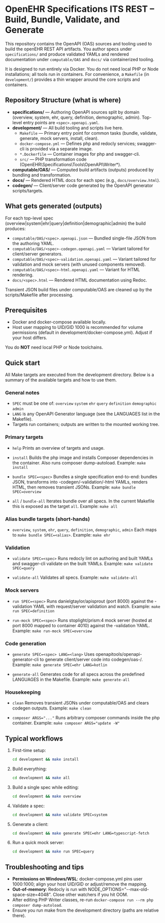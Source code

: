# OpenEHR Specifications ITS REST – Build, Bundle, Validate, and Generate

This repository contains the OpenAPI (OAS) sources and tooling used to build the openEHR REST API artifacts. 
You author specs under `specifications/` and produce validated YAMLs and rendered documentation under `computable/OAS` and `docs/` via containerized tooling.

It is designed to run entirely via Docker. You do not need local PHP or Node installations; all tools run in containers.
For convenience, a `Makefile` (in `development/`) provides a thin wrapper around the core scripts and containers.

## Repository Structure (what is where)

- **specifications/** — Authoring OpenAPI sources split by domain (overview, system, ehr, query, definition, demographic, admin). Top-level entry points are `<spec>.openapi.yaml`.
- **development/** — All build tooling and scripts live here.
    - `Makefile` — Primary entry point for common tasks (bundle, validate, generate, mock servers, install, clean).
    - `docker-compose.yml` — Defines php and redocly services; swagger-cli is provided via a separate image.
    - `*.Dockerfile` — Container images for php and swagger-cli.
    - `src/` — PHP transformation code (OpenEHR\Specifications\Tools\OpenAPI\Writer\*).
- **computable/OAS/** — Computed build artifacts (outputs) produced by bundling and transformation.
- **docs/** — Rendered HTML docs for each spec (e.g., `docs/overview.html`).
- **codegen/** — Client/server code generated by the OpenAPI generator scripts/targets.

## What gets generated (outputs)

For each top-level spec (overview|system|ehr|query|definition|demographic|admin) the build produces:

- `computable/OAS/<spec>.openapi.json` — Bundled single-file JSON from the authoring YAML.
- `computable/OAS/<spec>-codegen.openapi.yaml` — Variant tailored for client/server generators.
- `computable/OAS/<spec>-validation.openapi.yaml` — Variant tailored for validation and mock servers (with unused components removed).
- `computable/OAS/<spec>-html.openapi.yaml` — Variant for HTML rendering.
- `docs/<spec>.html` — Rendered HTML documentation using Redoc.

Transient JSON build files under computable/OAS are cleaned up by the scripts/Makefile after processing.

## Prerequisites

- Docker and docker-compose available locally.
- Host user mapping to UID/GID 1000 is recommended for volume permissions (default in development/docker-compose.yml).
  Adjust if your host differs.

You do **NOT** need local PHP or Node toolchains.

## Quick start

All Make targets are executed from the development directory. Below is a summary of the available targets and how to use them.

### General notes

- `SPEC` must be one of: `overview` `system` `ehr` `query` `definition` `demographic` `admin`
- `LANG` is any OpenAPI Generator language (see the LANGUAGES list in the Makefile).
- Targets run containers; outputs are written to the mounted working tree.

### Primary targets

- `help`
  Prints an overview of targets and usage.

- `install`
  Builds the php image and installs Composer dependencies in the container. Also runs composer dump-autoload.
  Example: `make install`

- `bundle SPEC=<spec>`
  Bundles a single specification end-to-end: bundles JSON, transforms into -codegen/-validation/-html YAMLs, renders HTML, then removes transient JSONs.
  Example: `make bundle SPEC=overview`

- `all` / `bundle-all`
  Iterates bundle over all specs. In the current Makefile this is exposed as the target `all`.
  Example: `make all`

### Alias bundle targets (short-hands)

- `overview`, `system`, `ehr`, `query`, `definition`, `demographic`, `admin`
  Each maps to `make bundle SPEC=<alias>`.
  Example: `make ehr`

### Validation

- `validate SPEC=<spec>`
  Runs redocly lint on authoring and built YAMLs and swagger-cli validate on the built YAMLs.
  Example: `make validate SPEC=query`

- `validate-all`
  Validates all specs.
  Example: `make validate-all`

### Mock servers

- `run SPEC=<spec>`
  Runs danielgtaylor/apisprout (port 8000) against the -validation YAML with request/server validation and watch.
  Example: `make run SPEC=definition`

- `run-mock SPEC=<spec>`
  Runs stoplight/prism:4 mock server (hosted at port 8000 mapped to container 4010) against the -validation YAML.
  Example: `make run-mock SPEC=overview`

### Code generation

- `generate SPEC=<spec> LANG=<lang>`
  Uses openapitools/openapi-generator-cli to generate client/server code into codegen/oas-<spec>/<lang>.
  Example: `make generate SPEC=ehr LANG=kotlin`

- `generate-all`
  Generates code for all specs across the predefined LANGUAGES in the Makefile.
  Example: `make generate-all`

### Housekeeping

- `clean`
  Removes transient JSONs under computable/OAS and clears codegen outputs.
  Example: `make clean`

- `composer ARGS="..."`
  Runs arbitrary composer commands inside the php container.
  Example: `make composer ARGS="update -W"`

## Typical workflows

1. First-time setup:
   ```bash
   cd development && make install
   ```

2. Build everything:
   ```bash
   cd development && make all
   ```

3. Build a single spec while editing:
   ```bash
   cd development && make overview
   ```

4. Validate a spec:
   ```bash
   cd development && make validate SPEC=system
   ```

5. Generate a client:
   ```bash
   cd development && make generate SPEC=ehr LANG=typescript-fetch
   ```

6. Run a quick mock server:
   ```bash
   cd development && make run SPEC=query
   ```

## Troubleshooting and tips

- **Permissions on Windows/WSL**: docker-compose.yml pins user 1000:1000; align your host UID/GID or adjust/remove the   mapping.
- **Out-of-memory**: Redocly is run with NODE_OPTIONS="--max-old-space-size=4048". Close other watchers if you hit OOM.
- After editing PHP Writer classes, re-run `docker-compose run --rm php composer dump-autoload`.
- Ensure you run make from the development directory (paths are relative there).